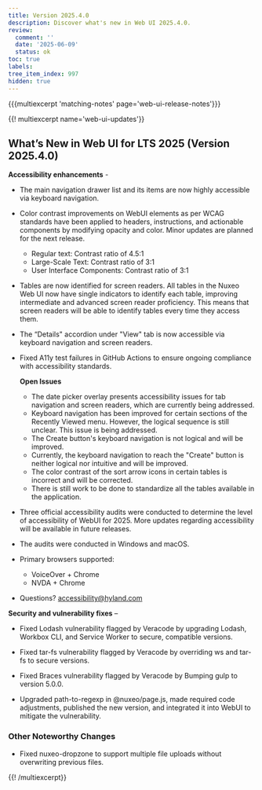 ```yaml
---
title: Version 2025.4.0
description: Discover what's new in Web UI 2025.4.0.
review:
  comment: ''
  date: '2025-06-09'
  status: ok
toc: true
labels:
tree_item_index: 997
hidden: true
---
```


{{{multiexcerpt 'matching-notes' page='web-ui-release-notes'}}}

{{! multiexcerpt name='web-ui-updates'}}

## What’s New in Web UI for LTS 2025 (Version 2025.4.0)
**Accessibility enhancements** -

- The main navigation drawer list and its items are now highly accessible via keyboard navigation.

- Color contrast improvements on WebUI elements as per WCAG standards have been applied to headers, instructions, and actionable components by modifying opacity and color. Minor updates are planned for the next release.
  - Regular text: Contrast ratio of 4.5:1
  - Large-Scale Text: Contrast ratio of 3:1
  - User Interface Components: Contrast ratio of 3:1

- Tables are now identified for screen readers. All tables in the Nuxeo Web UI now have single indicators to identify each table, improving intermediate and advanced screen reader proficiency. This means that screen readers will be able to identify tables every time they access them.

- The “Details" accordion under "View" tab is now accessible via keyboard navigation and screen readers.

- Fixed A11y test failures in GitHub Actions to ensure ongoing compliance with accessibility standards.

  **Open Issues**
    - The date picker overlay presents accessibility issues for tab navigation and screen readers, which  are currently being addressed.
    - Keyboard navigation has been improved for certain sections of the Recently Viewed menu. However, the logical sequence is still unclear. This issue is being addressed.
    - The Create button's keyboard navigation is not logical and will be improved.
    - Currently, the keyboard navigation to reach the "Create" button is neither logical nor intuitive and will be improved.
    - The color contrast of the sort arrow icons in certain tables is incorrect and will be corrected.
    - There is still work to be done to standardize all the tables available in the application.

- Three official accessibility audits were conducted to determine the level of accessibility of WebUI for 2025. More updates regarding accessibility will be available in future releases.
- The audits were conducted in Windows and macOS.
- Primary browsers supported:
    - VoiceOver + Chrome
    - NVDA + Chrome
- Questions? accessibility@hyland.com


**Security and vulnerability fixes** –

- Fixed Lodash vulnerability flagged by Veracode by upgrading Lodash, Workbox CLI, and Service Worker to secure, compatible versions.

- Fixed tar-fs vulnerability flagged by Veracode by overriding ws and tar-fs to secure versions.

- Fixed Braces vulnerability flagged by Veracode by Bumping gulp to version 5.0.0.

- Upgraded path-to-regexp in @nuxeo/page.js, made required code adjustments, published the new version, and integrated it into WebUI to mitigate the vulnerability.

### Other Noteworthy Changes

- Fixed nuxeo-dropzone to support multiple file uploads without overwriting previous files.<br/>

{{! /multiexcerpt}}
